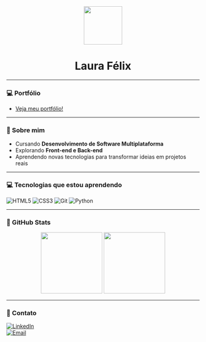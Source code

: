 
<div align="center">
  <img src="https://i.pinimg.com/originals/3b/5c/1d/3b5c1d5b76f74f9dacbf254610982168.gif" width="100px"> 
  <h1> Laura Félix </h1>
</div>

---

### 💻 Portfólio 
- [Veja meu portfólio!](https://lauraflx.vercel.app/)

---

### 🌷 Sobre mim

- Cursando **Desenvolvimento de Software Multiplataforma**  
- Explorando **Front-end e Back-end**
- Aprendendo novas tecnologias para transformar ideias em projetos reais  

---

### 💻 Tecnologias que estou aprendendo

![HTML5](https://img.shields.io/badge/-HTML5-FE7A16?style=flat-square&logo=html5&logoColor=white)
![CSS3](https://img.shields.io/badge/-CSS3-1572B6?style=flat-square&logo=css3)
![Git](https://img.shields.io/badge/-Git-F05032?style=flat-square&logo=git&logoColor=white)
![Python](https://img.shields.io/badge/-Python-3776AB?style=flat-square&logo=python&logoColor=white)

---

### 🌸 GitHub Stats

<p align="center">
  <img height="160em" src="https://github-readme-stats.vercel.app/api?username=lauraflx&show_icons=true&theme=tokyonight&hide_border=false&count_private=true" />
  <img height="160em" src="https://github-readme-stats.vercel.app/api/top-langs/?username=lauraflx&layout=compact&theme=tokyonight&hide_border=false"/>
</p>

---

### 🌈 Contato

[![LinkedIn](https://img.shields.io/badge/-LinkedIn-%230077B5?style=flat-square&logo=linkedin&logoColor=white)](https://linkedin.com/in/laura-f-382985351?)  
[![Email](https://img.shields.io/badge/-Email-c14438?style=flat-square&logo=gmail&logoColor=white)](mailto:lauriinha686@gmail.com)
